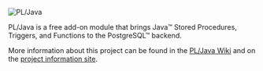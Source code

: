 ![PL/Java](https://raw.github.com/tada/pljava/gh-pages/images/pljava_logo.jpg)

PL/Java is a free add-on module that brings Java™ Stored Procedures, Triggers,
and Functions to the PostgreSQL™ backend.

More information about this project can be found in the [PL/Java Wiki][wiki]
and on the [project information site][pages].

[wiki]: https://github.com/tada/pljava/wiki
[pages]: https://tada.github.io/pljava/
